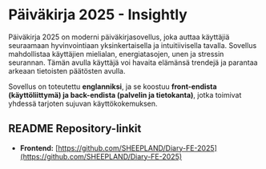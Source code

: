 # Päiväkirja 2025 - Insightly
Päiväkirja 2025 on moderni päiväkirjasovellus, joka auttaa käyttäjiä seuraamaan hyvinvointiaan yksinkertaisella ja intuitiivisella tavalla. Sovellus mahdollistaa käyttäjien mielialan, energiatasojen, unen ja stressin seurannan. Tämän avulla käyttäjä voi havaita elämänsä trendejä ja parantaa arkeaan tietoisten päätösten avulla.  

Sovellus on toteutettu **englanniksi**, ja se koostuu **front-endista (käyttöliittymä) ja back-endista (palvelin ja tietokanta)**, jotka toimivat yhdessä tarjoten sujuvan käyttökokemuksen.



## README Repository-linkit
- **Frontend:** [https://github.com/SHEEPLAND/Diary-FE-2025](https://github.com/SHEEPLAND/Diary-FE-2025)



